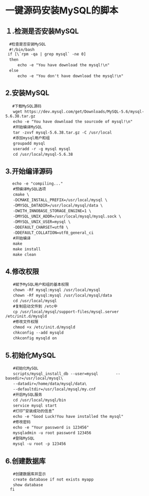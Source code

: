 一键源码安装MySQL的脚本
===========

１.检测是否安装MySQL
-----------

    　#检查是否安装MySQL
    　#!/bin/bash
     if [\`rpm -qa | grep mysql` -ne 0]
    　then
    　　  echo -e "You have download the mysql!\n"
    　else
    　　  echo -e "You don't have download the mysql!\n"
2.安装MySQL
------

       #下载MySQL源码
    　　wget https://dev.mysql.com/get/Downloads/MySQL-5.6/mysql-5.6.38.tar.gz
    　　echo -e "You have download the sourcode of mysql!\n"
    　　#开始编译MySQL
    　　tar -zxvf mysql-5.6.38.tar.gz -C /usr/local
    　　#添加mysql用户和组
    　　groupadd mysql
    　　useradd -r -g mysql mysql
    　　cd /usr/local/mysql-5.6.38
3.开始编译源码
--------

       echo -e "compiling..."
    　　#预编译MySQL选项
    　　cmake \
    　　-DCMAKE_INSTALL_PREFIX=/usr/local/mysql \
    　　-DMYSQL_DATADIR=/usr/local/mysql/data \
    　　-DWITH_INNOBASE_STORAGE_ENGINE=1 \
    　　-DMYSQL_UNIX_ADDR=/usr/local/mysql/mysql.sock \
    　　-DMYSQL_UNIX_USER=mysql \
    　　-DDEFAULT_CHARSET=utf8 \
    　　-DDEFAULT_COLLATION=utf8_general_ci
    　　#开始编译
    　　make  
    　　make install
    　　make clean
     
  4.修改权限
  ------
    　　#赋予MySQL用户和组的基本权限
    　　chown -Rf mysql:mysql /usr/local/mysql
    　　chown -Rf mysql:mysql /usr/local/mysql/data
    　　cd /usr/local/mysql
    　　#复制启动文件到 /etc中
    　　cp /usr/local/mysql/support-files/mysql.server 　　/etc/init.d/mysqld
    　　#修改文件权限
    　　chmod +x /etc/init.d/mysqld
    　　chkconfig --add mysqld
    　　chkconfig mysqld on
  5.初始化MySQL
  -------
    　　#初始化MySQL
    　　scripts/mysql_install_db --user=mysql 　　　　--basedir=/usr/local/mysql\ 
    　　--datadir=/home/data/mysql/data\
    　　--defaultdir=/usr/local/mysql/my.cnf
    　　#开启MySQL服务
    　　cd /usr/local/mysql/bin
    　　service mysql start
    　　#打印“安装成功的信息”
    　　echo -e "Good Luck!You have installed the mysql"
    　　#修改密码
    　　echo -e "Your password is 123456"
    　　mysqladmin -u root password 123456 
    　　#登陆MySQL  
    　　mysql -u root -p 123456
  6.创建数据库
  ------
    　　#创建数据库并显示
    　　create database if not exists myapp
    　　show database
      fi



